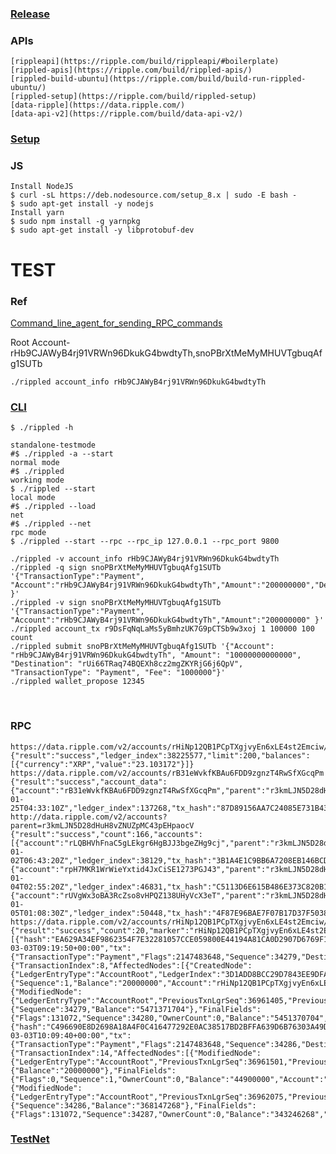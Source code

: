 ### [Release](https://github.com/ripple/rippled/releases)

### APIs

    [rippleapi](https://ripple.com/build/rippleapi/#boilerplate)
    [rippled-apis](https://ripple.com/build/rippled-apis/)
    [rippled-build-ubuntu](https://ripple.com/build/build-run-rippled-ubuntu/)
    [rippled-setup](https://ripple.com/build/rippled-setup)
    [data-ripple](https://data.ripple.com/)
    [data-api-v2](https://ripple.com/build/data-api-v2/)

### [Setup](https://ripple.com/build/rippled-setup)

    

### JS

    Install NodeJS
    $ curl -sL https://deb.nodesource.com/setup_8.x | sudo -E bash -
    $ sudo apt-get install -y nodejs
    Install yarn
    $ sudo npm install -g yarnpkg
    $ sudo apt-get install -y libprotobuf-dev
    
# TEST

### Ref

   []()

   [Command_line_agent_for_sending_RPC_commands](https://wiki.ripple.com/Rippled#Command_line_agent_for_sending_RPC_commands)

   Root Account-rHb9CJAWyB4rj91VRWn96DkukG4bwdtyTh,snoPBrXtMeMyMHUVTgbuqAfg1SUTb
    
    ./rippled account_info rHb9CJAWyB4rj91VRWn96DkukG4bwdtyTh

### [CLI](https://wiki.ripple.com/Sending_RPC_Commands)

    $ ./rippled -h
    
    standalone-testmode
    #$ ./rippled -a --start
    normal mode
    #$ ./rippled
    working mode
    $ ./rippled --start
    local mode
    #$ ./rippled --load
    net
    #$ ./rippled --net
    rpc mode
    $ ./rippled --start --rpc --rpc_ip 127.0.0.1 --rpc_port 9800
    
    ./rippled -v account_info rHb9CJAWyB4rj91VRWn96DkukG4bwdtyTh
    ./rippled -q sign snoPBrXtMeMyMHUVTgbuqAfg1SUTb '{"TransactionType":"Payment",  "Account":"rHb9CJAWyB4rj91VRWn96DkukG4bwdtyTh","Amount":"200000000","Destination":"r3kmLJN5D28dHuH8vZNUZpMC43pEHpaocV" }'
    ./rippled -v sign snoPBrXtMeMyMHUVTgbuqAfg1SUTb '{"TransactionType":"Payment",  "Account":"rHb9CJAWyB4rj91VRWn96DkukG4bwdtyTh","Amount":"200000000" }'
    ./rippled account_tx r9DsFqNqLaMs5yBmhzUK7G9pCTSb9w3xoj 1 100000 100 count
    ./rippled submit snoPBrXtMeMyMHUVTgbuqAfg1SUTb '{"Account": "rHb9CJAWyB4rj91VRWn96DkukG4bwdtyTh", "Amount": "10000000000000", "Destination": "rUi66TRaq74BQEXh8cz2mgZKYRjG6j6QpV", "TransactionType": "Payment", "Fee": "1000000"}'
    ./rippled wallet_propose 12345
    
### RPC
    
    https://data.ripple.com/v2/accounts/rHiNp12QB1PCpTXgjvyEn6xLE4st2Emciw/balances
    {"result":"success","ledger_index":38225577,"limit":200,"balances":[{"currency":"XRP","value":"23.103172"}]}
    https://data.ripple.com/v2/accounts/rB31eWvkfKBAu6FDD9zgnzT4RwSfXGcqPm
    {"result":"success","account_data":{"account":"rB31eWvkfKBAu6FDD9zgnzT4RwSfXGcqPm","parent":"r3kmLJN5D28dHuH8vZNUZpMC43pEHpaocV","initial_balance":"10000.0","inception":"2013-01-25T04:33:10Z","ledger_index":137268,"tx_hash":"87D89156AA7C24085E731B43A032B017567F53FBBB976464A69AB546E9FFDBBC"}}
    http://data.ripple.com/v2/accounts?parent=r3kmLJN5D28dHuH8vZNUZpMC43pEHpaocV
    {"result":"success","count":166,"accounts":[{"account":"rLQBHVhFnaC5gLEkgr6HgBJJ3bgeZHg9cj","parent":"r3kmLJN5D28dHuH8vZNUZpMC43pEHpaocV","initial_balance":"10000.0","inception":"2013-01-02T06:43:20Z","ledger_index":38129,"tx_hash":"3B1A4E1C9BB6A7208EB146BCDB86ECEA6068ED01466D933528CA2B4C64F753EF"},{"account":"rpH7MKR1WrWieYxtid4JxCiSE1273PGJ43","parent":"r3kmLJN5D28dHuH8vZNUZpMC43pEHpaocV","initial_balance":"10000.0","inception":"2013-01-04T02:55:20Z","ledger_index":46831,"tx_hash":"C5113D6E615B486E373C820B1D04FD32A3153AA53C2C6D6068CBE6481ABAC9C5"},{"account":"rUVgWx3oBA3RcZso8vHPQZ138UHyVcX3eT","parent":"r3kmLJN5D28dHuH8vZNUZpMC43pEHpaocV","initial_balance":"10000.0","inception":"2013-01-05T01:08:30Z","ledger_index":50448,"tx_hash":"4F87E96BAE7F07B17D37F5038DD71DB84670DCB1376D5950C90038DC548D6AAA"},]}
    https://data.ripple.com/v2/accounts/rHiNp12QB1PCpTXgjvyEn6xLE4st2Emciw/transactions
    {"result":"success","count":20,"marker":"rHiNp12QB1PCpTXgjvyEn6xLE4st2Emciw|20180310144632|000037129626|00010","transactions":[{"hash":"EA629A34EF9862354F7E32281057CCE059800E44194A81CA0D2907D6769F121C","ledger_index":36961501,"date":"2018-03-03T09:19:50+00:00","tx":{"TransactionType":"Payment","Flags":2147483648,"Sequence":34279,"DestinationTag":123456,"Amount":"20000000","Fee":"1000","SigningPubKey":"02820C6D08111F0AE73F1ED0463C5B50D0E45BF3DB4A36B1FCF5B2C8FBD9BB3EE6","TxnSignature":"30440220040850DDACEE2EE14971E387850FE15534F092C211BF05490C69FBD87C0AF05802206A789D8E950EBAB3AADB1C68CE303368D3935FD97B17194E3654979D767B37EB","Account":"rfexLLNpC6dqyLagjV439EyvfqdYNHsWSH","Destination":"rHiNp12QB1PCpTXgjvyEn6xLE4st2Emciw"},"meta":{"TransactionIndex":8,"AffectedNodes":[{"CreatedNode":{"LedgerEntryType":"AccountRoot","LedgerIndex":"3D1ADD8BCC29D7843EE9DFAD662069A1C36CE1F2F193D738E6285D38C9EE13B2","NewFields":{"Sequence":1,"Balance":"20000000","Account":"rHiNp12QB1PCpTXgjvyEn6xLE4st2Emciw"}}},{"ModifiedNode":{"LedgerEntryType":"AccountRoot","PreviousTxnLgrSeq":36961405,"PreviousTxnID":"B5AF13D7DC8EF8AEB824EDE1132F40FDCDD154D555DC2FAE9E98366E5BF443C0","LedgerIndex":"74A1C26DB171CE0528DA9230BA0E567BB6023FD07C6544BAC97E953605760CB8","PreviousFields":{"Sequence":34279,"Balance":"5471371704"},"FinalFields":{"Flags":131072,"Sequence":34280,"OwnerCount":0,"Balance":"5451370704","Account":"rfexLLNpC6dqyLagjV439EyvfqdYNHsWSH"}}}],"TransactionResult":"tesSUCCESS","delivered_amount":"20000000"}},{"hash":"C496690E8D2698A18A4F0C416477292E0AC38517BD2BFFA639D6B76303A49D84","ledger_index":36962297,"date":"2018-03-03T10:09:40+00:00","tx":{"TransactionType":"Payment","Flags":2147483648,"Sequence":34286,"DestinationTag":234567,"Amount":"24900000","Fee":"1000","SigningPubKey":"02820C6D08111F0AE73F1ED0463C5B50D0E45BF3DB4A36B1FCF5B2C8FBD9BB3EE6","TxnSignature":"3044022009608370F94ED769AFD4D2DC9AB18F3C5E6CD5683151360FFBD1A5DC336A866D022009E49E1E356451BADC672EB69262EEEFE75D4C7A8F0ACDE7B22C94F2DA36BFAC","Account":"rfexLLNpC6dqyLagjV439EyvfqdYNHsWSH","Destination":"rHiNp12QB1PCpTXgjvyEn6xLE4st2Emciw"},"meta":{"TransactionIndex":14,"AffectedNodes":[{"ModifiedNode":{"LedgerEntryType":"AccountRoot","PreviousTxnLgrSeq":36961501,"PreviousTxnID":"EA629A34EF9862354F7E32281057CCE059800E44194A81CA0D2907D6769F121C","LedgerIndex":"3D1ADD8BCC29D7843EE9DFAD662069A1C36CE1F2F193D738E6285D38C9EE13B2","PreviousFields":{"Balance":"20000000"},"FinalFields":{"Flags":0,"Sequence":1,"OwnerCount":0,"Balance":"44900000","Account":"rHiNp12QB1PCpTXgjvyEn6xLE4st2Emciw"}}},{"ModifiedNode":{"LedgerEntryType":"AccountRoot","PreviousTxnLgrSeq":36962075,"PreviousTxnID":"42D5CED558F31C43CB47CFAEB84D2AE9E4C8F4BD16972A19768E7A72C73E592A","LedgerIndex":"74A1C26DB171CE0528DA9230BA0E567BB6023FD07C6544BAC97E953605760CB8","PreviousFields":{"Sequence":34286,"Balance":"368147268"},"FinalFields":{"Flags":131072,"Sequence":34287,"OwnerCount":0,"Balance":"343246268","Account":"rfexLLNpC6dqyLagjV439EyvfqdYNHsWSH"}}}],"TransactionResult":"tesSUCCESS","delivered_amount":"24900000"}}]}
    
### [TestNet](https://ripple.com/build/xrp-test-net/)
